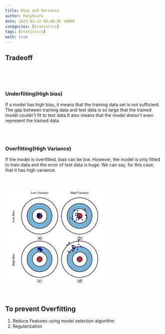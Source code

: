 ```yaml
---
title: Bias and Variance
author: RalphLafa
date: 2023-03-12 00:48:05 +0800
categories: [Statistics]
tags: [statistics]
math: true
---
```


## Tradeoff
<br />
<br />
<br />

### Underfiiting(High bias)
 If a model has high bias, it means that the training data set is not sufficient. \
 The gap between training data and test data is so large that the trained model couldn't fit to test data.It also means that the model doesn't even represent the trained data

<br />
<br />

### Overfitting(High Variance)
 If the model is overfitted, bias can be low. However, the model is only fitted to train data and the error of test data is huge. We can say, for this case, that it has high variance.
 <br />
 <br />
<br />

 <img src = "./images/bias_variance.png" alt = "bias_variance">

<br />
<br />
<br />



## To prevent Overfitting

 1. Reduce Features using model selection algorithm
 2. Regularization

 







